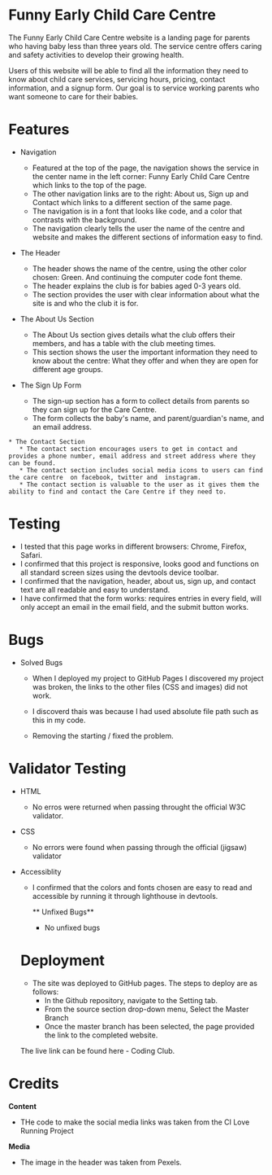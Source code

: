 # Funny Early Child Care Centre
The Funny Early Child Care Centre website is a landing page for parents who having baby less than three years old. The service centre offers caring and safety activities to develop their growing health. 

Users of this website will be able to find all the information they need to know about child care services, servicing hours, pricing, contact information, and a signup form. Our goal is to service working parents who want someone to care for their babies. 



# Features
* Navigation
  * Featured at the top of the page, the navigation shows the service in the center name in the left corner: Funny Early Child Care Centre which links to the top of the page.
  * The other navigation links are to the right:  About us, Sign up and Contact which links to a different section of the same page.
  * The navigation is in a font that looks like code, and a color that contrasts with the background.
  *  The navigation clearly tells the user the name of the centre and website and makes the different sections of information easy to find.

 * The Header
    * The header shows the name of the centre, using the other color chosen: Green. And continuing the computer code font theme.
    * The header explains the club is for babies aged 0-3 years old.
    * The section provides the user with clear information about what the site is and who the club it is for.
  
  * The About Us Section
     * The About Us section gives details what the club offers their members, and has a table with the club meeting times.
     * This section shows the user the important information they need to know about the centre: What they offer and when they are open for different age groups.

   * The Sign Up Form
      * The sign-up section has a form to collect details from parents so they can sign up for the Care Centre.
      * The form collects the baby's name, and parent/guardian's name, and an email address.

    * The Contact Section 
       * The contact section encourages users to get in contact and provides a phone number, email address and street address where they can be found. 
       * The contact section includes social media icons to users can find the care centre  on facebook, twitter and  instagram.
       * The contact section is valuable to the user as it gives them the ability to find and contact the Care Centre if they need to. 

  # Testing 
   * I tested that this page works in different browsers: Chrome, Firefox, Safari.
   * I confirmed that this project is responsive, looks good and functions on all standard screen sizes using the devtools device toolbar.
   * I confirmed that the navigation, header, about us, sign up, and contact text are all readable and easy to understand.
   * I have confirmed that the form works: requires entries in every field, will only accept an email in the email field, and the submit button works. 

# Bugs 
   * Solved Bugs
      * When I deployed my project to GitHub Pages I discovered my project was broken, the links to the other files (CSS and images) did not work.
      * I discoverd thais was because I had used absolute file path such as this in my code.
    
      * Removing the starting / fixed the problem.

# Validator Testing
* HTML
    * No erros were returned when passing throught the official W3C validator. 
* CSS
    * No errors were found when passing through the official (jigsaw) validator
* Accessiblity
  * I confirmed that the colors and fonts chosen are easy to read and accessible by running it through lighthouse  in devtools.

    ** Unfixed Bugs**
    * No unfixed bugs
   
  # Deployment
  * The site was deployed to GitHub pages. The steps to deploy are as follows:
      * In the Github repository, navigate to the Setting tab.
      * From the source section drop-down menu, Select the Master Branch
      * Once the master branch has been selected, the page provided the link to the completed website.
   
  The live link can be found here  - Coding Club.

# Credits
**Content**
* THe code to make the social media links was taken from the CI Love Running Project

**Media**
* The image in the header was taken from Pexels. 
